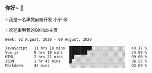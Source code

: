 ### 你好~  👋

✨我是一名卑微前端开发 小宁 😄

✨欢迎来到我的GitHub主页
<!--
**7148505/7148505** is a ✨ _special_ ✨ repository because its `README.md` (this file) appears on your GitHub profile.

Here are some ideas to get you started:

- 🔭 I’m currently working on ...
- 🌱 I’m currently learning ...
- 👯 I’m looking to collaborate on ...
- 🤔 I’m looking for help with ...
- 💬 Ask me about ...
- 📫 How to reach me: ...
- 😄 Pronouns: ...
- ⚡ Fun fact: ...
-->

<!--START_SECTION:waka-->
```text
Week: 02 August, 2020 - 09 August, 2020

JavaScript   11 hrs 19 mins  ██████████░░░░░░░░░░░░░░░   43.17 % 
Vue.js       9 hrs 10 mins   ████████░░░░░░░░░░░░░░░░░   34.99 % 
HTML         2 hrs 21 mins   ██░░░░░░░░░░░░░░░░░░░░░░░   09.00 % 
JSON         1 hr 43 mins    █░░░░░░░░░░░░░░░░░░░░░░░░   06.57 % 
Markdown     42 mins         ░░░░░░░░░░░░░░░░░░░░░░░░░   02.69 %
```
<!--END_SECTION:waka-->